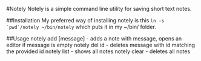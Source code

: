 #Notely
Notely is a simple command line utility for saving short text notes.

##Installation
My preferred way of installing notely is this ``ln -s `pwd`/notely ~/bin/notely`` which
puts it in my ~/bin/ folder.

##Usage
notely add [message] - adds a note with message, opens an editor if message is empty
notely del id - deletes message with id matching the provided id
notely list - shows all notes
notely clear - deletes all notes


